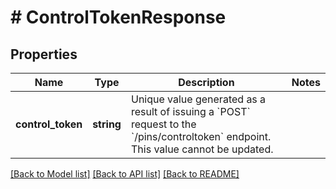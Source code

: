 # # ControlTokenResponse

## Properties

Name | Type | Description | Notes
------------ | ------------- | ------------- | -------------
**control_token** | **string** | Unique value generated as a result of issuing a &#x60;POST&#x60; request to the &#x60;/pins/controltoken&#x60; endpoint. This value cannot be updated. |

[[Back to Model list]](../../README.md#models) [[Back to API list]](../../README.md#endpoints) [[Back to README]](../../README.md)
